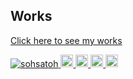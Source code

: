 <p align="left">
  <h2>Works</h2>
  <a href="https://satoh.dev/works/">Click here to see my works</a>
</p>

<p align="left">
  <a href="https://github.com/sohsatoh/sohsatoh/">
    <img src="https://komarev.com/ghpvc/?username=sohsatoh" alt="sohsatoh" />
  </a>
  <a href="http://twitter.com/soh_satoh">
    <img height="20" src="https://img.shields.io/twitter/follow/soh_satoh?label=Twitter&logo=twitter&style=flat" />
  </a>
  <a href="https://github.com/sohsatoh">
    <img height="20" src="https://img.shields.io/github/followers/sohsatoh?label=follow&logo=github&style=flat" />
  </a>
  <a href="https://www.reddit.com/user/s_satoh">
    <img height="20" src="https://img.shields.io/reddit/user-karma/combined/s_satoh?label=Reddit&logo=reddit&style=flat" />
  </a>
  <a href="http://qiita.com/sohsatoh">
    <img height="20" src="https://qiita-badge.apiapi.app/s/sohsatoh/posts.svg" />
  </a>
</p>

